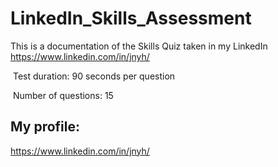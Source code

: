 # LinkedIn_Skills_Assessment
This is a documentation of the Skills Quiz taken in my LinkedIn https://www.linkedin.com/in/jnyh/


﻿ Test duration: 90 seconds per question

﻿ Number of questions: 15



## My profile:
https://www.linkedin.com/in/jnyh/
